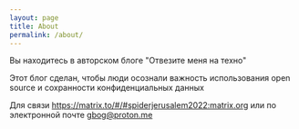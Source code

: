```yaml
---
layout: page
title: About
permalink: /about/
---
```


Вы находитесь в авторском блоге "Отвезите меня на техно"

Этот блог сделан, чтобы люди осознали важность использования open source и сохранности конфиденциальных данных

Для связи https://matrix.to/#/#spiderjerusalem2022:matrix.org или по электронной почте [gbog@proton.me](mailto:gbog@proton.me)

